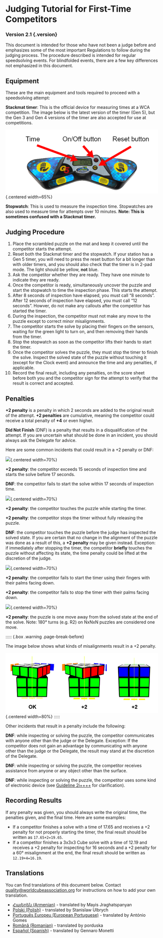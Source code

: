 # Judging Tutorial for First-Time Competitors

### Version 2.1 {.version}

This document is intended for those who have not been a judge before and emphasizes some of the most important Regulations to follow during the judging process. The procedure described is intended for regular speedsolving events. For blindfolded events, there are a few key differences not emphasized in this document.

## Equipment

These are the main equipment and tools required to proceed with a speedsolving attempt:

**Stackmat timer**: This is the official device for measuring times at a WCA competition. The image below is the latest version of the timer (Gen 5), but the Gen 3 and Gen 4 versions of the timer are also accepted for use at competitions.

![](images/timer.png){.centered width=65%}

**Stopwatch**: This is used to measure the inspection time. Stopwatches are also used to measure time for attempts over 10 minutes. **Note: This is sometimes confused with a Stackmat timer.**

## Judging Procedure

1. Place the scrambled puzzle on the mat and keep it covered until the competitor starts the attempt.
2. Reset both the Stackmat timer and the stopwatch. If your station has a Gen 5 timer, you will need to press the reset button for a bit longer than with older timers, and you should also check that the timer is in 2-pad mode. The light should be yellow, **not** blue.
3. Ask the competitor whether they are ready. They have one minute to indicate they are ready.
4. Once the competitor is ready, simultaneously uncover the puzzle and start the stopwatch to time the inspection phase. This starts the attempt.
5. After 8 seconds of inspection have elapsed, you must call “8 seconds”. After 12 seconds of inspection have elapsed, you must call “12 seconds”. Howver, do not make any callouts after the competitor has started the timer.
6. During the inspection, the competitor must not make any move to the puzzle except to correct minor misalignments.
7. The competitor starts the solve by placing their fingers on the sensors, waiting for the green light to turn on, and then removing their hands from the timer.
8. Stop the stopwatch as soon as the competitor lifts their hands to start the timer.
9. Once the competitor solves the puzzle, they must stop the timer to finish the solve. Inspect the solved state of the puzzle without touching it (except for the Clock event) and announce the time and any penalties, if applicable.
10. Record the final result, including any penalties, on the score sheet before both you and the competitor sign for the attempt to verify that the result is correct and accepted.

## Penalties

**+2 penalty** is a penalty in which 2 seconds are added to the original result of the attempt. **+2 penalties** are cumulative, meaning the competitor could receive a total penalty of **+4** or even higher. 

**Did Not Finish** (DNF) is a penalty that results in a disqualification of the attempt. If you are uncertain what should be done in an incident, you should always ask the Delegate for advice.

Here are some common incidents that could result in a +2 penalty or DNF:

![](images/penalty1.png){.centered width=70%}

**+2 penalty**: the competitor exceeds 15 seconds of inspection time and starts the solve before 17 seconds.

**DNF**: the competitor fails to start the solve within 17 seconds of inspection time.

![](images/penalty2.png){.centered width=70%}

**+2 penalty**: the competitor touches the puzzle while starting the timer.

**+2 penalty**: the competitor stops the timer without fully releasing the puzzle.

**DNF**: the competitor touches the puzzle before the judge has inspected the solved state. If you are certain that no change in the alignment of the puzzle was done as a result of this, a **+2 penalty** may be given instead. Exception: if immediately after stopping the timer, the competitor **briefly** touches the puzzle without affecting its state, the time penalty could be lifted at the discretion of the judge.

![](images/penalty3.png){.centered width=70%}

**+2 penalty**: the competitor fails to start the timer using their fingers with their palms facing down.

**+2 penalty**: the competitor fails to stop the timer with their palms facing down.

![](images/penalty4.png){.centered width=70%}

**+2 penalty**: the puzzle is one move away from the solved state at the end of the solve. Note: 180° turns (e.g. R2) on NxNxN puzzles are considered one move.

::::: {.box .warning .page-break-before}

The image below shows what kinds of misalignments result in a +2 penalty.

![](images/misalignments.png){.centered width=80%}
:::::

Other incidents that result in a penalty include the following:

**DNF**: while inspecting or solving the puzzle, the competitor communicates with anyone other than the judge or the Delegate. Exception: If the competitor does not gain an advantage by communicating with anyone other than the judge or the Delegate, the result may stand at the discretion of the Delegate.

**DNF**: while inspecting or solving the puzzle, the competitor receives assistance from anyone or any object other than the surface.

**DNF**: while inspecting or solving the puzzle, the competitor uses some kind of electronic device (see [Guideline 2i++++](wca{regulations/guidelines.html#2i++++}) for clarification).

## Recording Results

If any penalty was given, you should always write the original time, the penalties given, and the final time. Here are some examples:

- If a competitor finishes a solve with a time of 17.65 and receives a +2 penalty for not properly starting the timer, the final result should be written as `17.65+2=19.65`.
- If a competitor finishes a 3x3x3 Cube solve with a time of 12.19 and receives a +2 penalty for inspecting for 16 seconds and a +2 penalty for a 60° misalignment at the end, the final result should be written as `12.19+4=16.19`.

<div class="spacer"></div>

## Translations

You can find translations of this document below. Contact [quality@worldcubeassociation.org](mailto:quality@worldcubeassociation.org) for instructions on how to add your own translation.

- [Հայերեն (Armenian)](wcadoc{edudoc/judge-tutorial/judge-tutorial-am.pdf}) - translated by Mayis Jraghatspanyan
- [Polski (Polish)](wcadoc{edudoc/judge-tutorial/judge-tutorial-pl.pdf}) - translated by Stanislaw Ulbrych
- [Português Europeu (European Portuguese)](wcadoc{edudoc/judge-tutorial/judge-tutorial-pt.pdf}) - translated by António Gomes
- [Română (Romanian)](wcadoc{edudoc/judge-tutorial/judge-tutorial-ro.pdf}) - translated by porduska
- [Español (Spanish)](wcadoc{edudoc/judge-tutorial/judge-tutorial-es.pdf}) - translated by Gennaro Monetti
